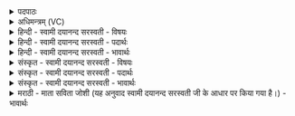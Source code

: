 <details><summary>पदपाठः</summary>

अद॑ब्धेभिः। स॒वित॒रिति॑ सवितः। पा॒युभि॒रिति॑ पा॒युभिः॑। त्वम्। शि॒वेभिः॑। अ॒द्य। परि॑। पा॒हि॒। नः॒। गयम्। हिर॑ण्यजिह्व इति॒ हिर॑ण्यऽजिह्वः। सु॒विताय॑। नव्य॑से। र॒क्ष॒। माकिः॑ नः॒। अ॒घशं॑सः। ई॒श॒त॒। ६९।
</details>

<details><summary>अधिमन्त्रम् (VC)</summary>

- सविता देवता
- भरद्वाज ऋषिः
- निचृज्जगती
- निषादः
</details>

<details><summary>हिन्दी - स्वामी दयानन्द सरस्वती - विषयः</summary>

फिर उसी विषय को अगले मन्त्र में कहा है ॥
</details>

<details><summary>हिन्दी - स्वामी दयानन्द सरस्वती - पदार्थः</summary>

पदार्थान्वयभाषाः -  हे (सवितः) अनेक पदार्थों के उत्पादक तेजस्वि विद्वन् राजन् ! (त्वम्) आप (अदब्धेभिः) अहिंसित (शिवेभिः) कल्याणकारी (पायुभिः) रक्षाओं से (अद्य) आज (नः) हमारे (गयम्) प्रशंसा के योग्य सन्तान, धन और घर की (परि, पाहि) सब ओर से रक्षा कीजिये (हिरण्यजिह्वः) सबके हित में रमण करने योग्य वाणीवाले हुए आप (नव्यसे) अत्यन्त नवीन (सुविताय) ऐश्वर्य के लिये (नः) हमारी (रक्ष) रक्षा कीजिये, जिससे (अघशंसः) पाप की प्रशंसा करनेवाला दुष्ट चोर हम पर (माकिः) न (ईशत्) समर्थ होवे ॥६९ ॥
</details>

<details><summary>हिन्दी - स्वामी दयानन्द सरस्वती - भावार्थः</summary>

भावार्थभाषाः -  प्रजाजनों को राजपुरुषों से ऐसा सम्बोधन करना चाहिये कि तुम लोग हमारे सन्तान, धन, घर और पदार्थों की रक्षा से नवीन ऐश्वर्य को प्राप्त करा के हमको पीड़ा देने हारे दुष्टों से दूर रक्खो ॥६९ ॥
</details>

<details><summary>संस्कृत - स्वामी दयानन्द सरस्वती - विषयः</summary>

पुनस्तमेव विषयमाह ॥
</details>

<details><summary>संस्कृत - स्वामी दयानन्द सरस्वती - पदार्थः</summary>

पदार्थान्वयभाषाः -  हे सवितस्वमदब्धेभिः शिवेभिः पायुभिरद्य नो गयं परिपाहि, हिरण्यजिह्वः सन् नव्यसे सुविताय नो रक्ष, यतोऽघशंसो नो माकिरीशत ॥६९ ॥
</details>

<details><summary>संस्कृत - स्वामी दयानन्द सरस्वती - भावार्थः</summary>

भावार्थभाषाः -  प्रजाजनै राजपुरुषा एवं सम्बोधनीया यूयमस्माकमपत्यधनगृहादीनां पदार्थानां रक्षणेन नवीनं नवीनमैश्वर्यं प्रापय्यास्मभ्यं पीडाप्रदान् दूरे रक्षत ॥६९ ॥
</details>

<details><summary>मराठी - माता सविता जोशी (यह अनुवाद स्वामी दयानन्द सरस्वती जी के आधार पर किया गया है।) - भावार्थः</summary>

भावार्थभाषाः -  प्रजेने राजपुरुषांकडून अशी अपेक्षा करावी की, राजपुरुषांनी संतान, धन, घर वगैरे पदार्थांचे रक्षण करून नवनवीन प्रकारचे ऐश्वर्य प्राप्त करावे व प्रजेला त्रास देणाऱ्या दुष्टांना दूर करावे.
</details>